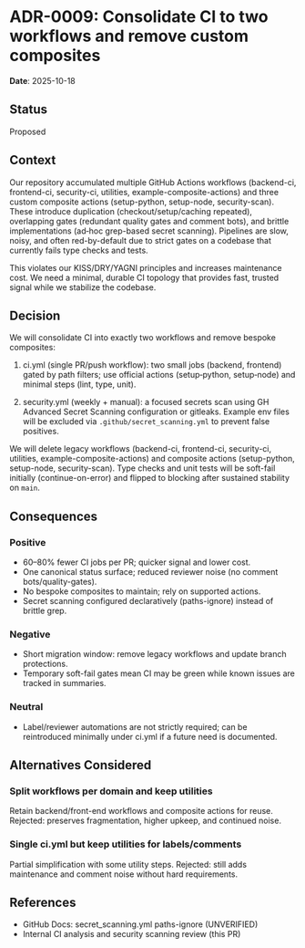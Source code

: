 # ADR-0009: Consolidate CI to two workflows and remove custom composites

**Date**: 2025-10-18

## Status

Proposed

## Context

Our repository accumulated multiple GitHub Actions workflows (backend-ci, frontend-ci, security-ci, utilities, example-composite-actions) and three custom composite actions (setup-python, setup-node, security-scan). These introduce duplication (checkout/setup/caching repeated), overlapping gates (redundant quality gates and comment bots), and brittle implementations (ad‑hoc grep-based secret scanning). Pipelines are slow, noisy, and often red-by-default due to strict gates on a codebase that currently fails type checks and tests.

This violates our KISS/DRY/YAGNI principles and increases maintenance cost. We need a minimal, durable CI topology that provides fast, trusted signal while we stabilize the codebase.

## Decision

We will consolidate CI into exactly two workflows and remove bespoke composites:

1) ci.yml (single PR/push workflow): two small jobs (backend, frontend) gated by path filters; use official actions (setup‑python, setup‑node) and minimal steps (lint, type, unit).

2) security.yml (weekly + manual): a focused secrets scan using GH Advanced Secret Scanning configuration or gitleaks. Example env files will be excluded via `.github/secret_scanning.yml` to prevent false positives.

We will delete legacy workflows (backend-ci, frontend-ci, security-ci, utilities, example-composite-actions) and composite actions (setup-python, setup-node, security-scan). Type checks and unit tests will be soft-fail initially (continue-on-error) and flipped to blocking after sustained stability on `main`.

## Consequences

### Positive

- 60–80% fewer CI jobs per PR; quicker signal and lower cost.
- One canonical status surface; reduced reviewer noise (no comment bots/quality-gates).
- No bespoke composites to maintain; rely on supported actions.
- Secret scanning configured declaratively (paths-ignore) instead of brittle grep.

### Negative

- Short migration window: remove legacy workflows and update branch protections.
- Temporary soft-fail gates mean CI may be green while known issues are tracked in summaries.

### Neutral

- Label/reviewer automations are not strictly required; can be reintroduced minimally under ci.yml if a future need is documented.

## Alternatives Considered

### Split workflows per domain and keep utilities

Retain backend/front-end workflows and composite actions for reuse. Rejected: preserves fragmentation, higher upkeep, and continued noise.

### Single ci.yml but keep utilities for labels/comments

Partial simplification with some utility steps. Rejected: still adds maintenance and comment noise without hard requirements.

## References

- GitHub Docs: secret_scanning.yml paths-ignore (UNVERIFIED)
- Internal CI analysis and security scanning review (this PR)
